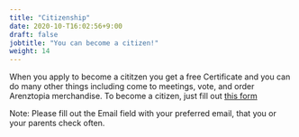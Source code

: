 ```yaml
---
title: "Citizenship"
date: 2020-10-T16:02:56+9:00
draft: false
jobtitle: "You can become a citizen!"
weight: 14
---
```


When you apply to become a cititzen you get a free Certificate and you can do many other things including come to meetings, vote, and order Arenztopia merchandise. To become a citizen, just fill out [this form](https://forms.gle/qpPD6GfMb2dE3Y9P9)

Note: Please fill out the Email field with your preferred email, that you or your parents check often.

